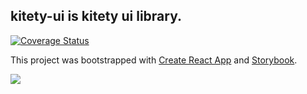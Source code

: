 
## kitety-ui is kitety ui library.

[![Coverage Status](https://coveralls.io/repos/github/kitety/kitety-ui/badge.svg?branch=master)](https://coveralls.io/github/kitety/kitety-ui?branch=master)

This project was bootstrapped with [Create React App](https://github.com/facebook/create-react-app) and [Storybook](https://github.com/storybookjs/storybook).

![](https://cdn.jsdelivr.net/gh/kitety/blog_img/img/20200815121721.png)
